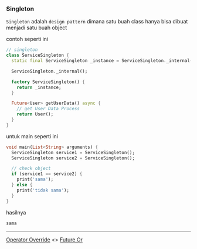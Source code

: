 ### Singleton

`Singleton` adalah `design pattern` dimana satu buah class hanya bisa dibuat menjadi satu buah object

contoh seperti ini

```dart
// singleton
class ServiceSingleton {
  static final ServiceSingleton _instance = ServiceSingleton._internal();

  ServiceSingleton._internal();

  factory ServiceSingleton() {
    return _instance;
  }

  Future<User> getUserData() async {
    // get User Data Process
    return User();
  }
}
```

untuk main seperti ini

```dart
void main(List<String> arguments) {
  ServiceSingleton service1 = ServiceSingleton();
  ServiceSingleton service2 = ServiceSingleton();

  // check object
  if (service1 == service2) {
    print('sama');
  } else {
    print('tidak sama');
  }
}
```

hasilnya

```
sama
```

---
[Operator Override](../operator_overriding/README.md)  <> [Future Or](../furure_or/README.md)
